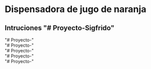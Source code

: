 # Dispensadora de jugo de naranja

## Intruciones "# Proyecto-Sigfrido" 
"# Proyecto-"  
"# Proyecto-"  
"# Proyecto-"  
"# Proyecto-"  
"# Proyecto-"  
